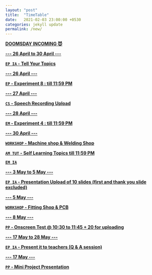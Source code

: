 ```yaml
---
layout: "post"
title:  "TimeTable"
date:   2021-02-03 23:00:00 +0530
categories: jekyll update
permalink: /new/
---
```


<u><b>DOOMSDAY INCOMING 😈

--- 26 April to 30 April ---

`EP IA` - Tell Your Topics

--- 26 April ---

`EP` - Experiment 8 : till 11:59 PM

--- 27 April ---

`CS` - Speech Recording Upload

--- 28 April ---

`EM` - Experiment 4 : till 11:59 PM

--- 30 April ---

`WORKSHOP` - Machine shop & Welding Shop

`AM TUT` - Self Learning Topics till 11:59 PM

`EM IA`

--- 3 May to 5 May ---

`EP IA` - Presentation Upload of 10 slides (first and thank you slide excluded)

--- 5 May ---

`WORKSHOP` - Fitting Shop & PCB

--- 8 May ---

`PP` - Onscreen Test @ 10:30 to 11:45 + 20 for uploading

--- 17 May to 28 May ---

`EP IA` - Present it to teachers (Q & A session)

--- 17 May ---

`PP` - Mini Project Presentation 